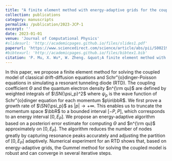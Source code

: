 ```yaml
---
title: "A finite element method with energy-adaptive grids for the coupled Schrodinger-Poisson-Drift-Diffusion model"
collection: publications
category: manuscripts
permalink: /publication/2023-JCP-1
excerpt: ''
date: 2023-01-01
venue: 'Journal of Computational Physics'
#slidesurl: 'http://academicpages.github.io/files/slides1.pdf'
paperurl: 'https://www.sciencedirect.com/science/article/abs/pii/S002199912300623X'
#bibtexurl: 'http://academicpages.github.io/files/bibtex1.bib'
citation: 'P. Mu, X. Wu*, W. Zheng. &quot;A finite element method with energy-adaptive grids for the coupled Schrodinger-Poisson-Drift-Diffusion model.&quot; <i>Journal of Computational Physics</i>. 495, 112528, 2023.'
---
```


In this paper, we propose a finite element method for solving the coupled model of classical drift-diffusion equations and Schr\"{o}dinger-Poisson equations in simulating a resonant tunneling diode (RTD). The coupling coefficient $\Theta$ and the quantum electron density $n^{\rm qu}$ are defined by weighted integrals of $\SN{\psi_p}^2$ where $\psi_p$ is the wave function of Schr\"{o}dinger equation for each momentum $p\in\bbR$. We first prove a growth rate of $\SN{\psi_p}$ as $|p|\to +\infty$. This enables us to truncate the momentum space $\bbR$ to a bounded interval $[-P,P]$, which corresponds to an energy interval $[0,E_P]$. We propose an energy-adaptive algorithm based on a posteriori error estimate for computing $\Theta$ and $n^{\rm qu}$ approximately on $[0,E_P]$. The algorithm reduces the number of nodes greatly by capturing resonance peaks accurately and adjusting the partition of $[0,E_P]$ adaptively. Numerical experiment for an RTD shows that, based on energy-adaptive grids, the Gummel method for solving the coupled model is robust and can converge in several iterative steps.
